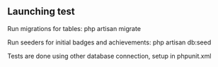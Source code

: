 ## Launching test

Run migrations for tables:
php artisan migrate

Run seeders for initial badges and achievements:
php artisan db:seed


Tests are done using other database connection, setup in phpunit.xml
